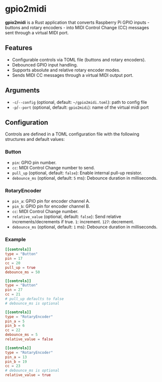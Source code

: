 # gpio2midi

**gpio2midi** is a Rust application that converts Raspberry Pi GPIO inputs - buttons and rotary encoders - into MIDI Control Change (CC) messages sent through a virtual MIDI port.


## Features

- Configurable controls via TOML file (buttons and rotary encoders).
- Debounced GPIO input handling.
- Supports absolute and relative rotary encoder modes.
- Sends MIDI CC messages through a virtual MIDI output port.


## Arguments
- `-c`/`--config` (optional, default: `~/gpio2midi.toml`): path to config file
- `-p`/`--port` (optional, default: `gpio2midi`): name of the virtual midi port 


## Configuration

Controls are defined in a TOML configuration file with the following structures and default values:

### Button

- `pin`: GPIO pin number.
- `cc`: MIDI Control Change number to send.
- `pull_up` (optional, default: `false`): Enable internal pull-up resistor.
- `debounce_ms` (optional, default: `5` ms): Debounce duration in milliseconds.

### RotaryEncoder

- `pin_a`: GPIO pin for encoder channel A.
- `pin_b`: GPIO pin for encoder channel B.
- `cc`: MIDI Control Change number.
- `relative_value` (optional, default: `false`): Send relative increments/decrements if true. `1`: increment. `127`: decrement.
- `debounce_ms` (optional, default: `1` ms): Debounce duration in milliseconds.

### Example
```toml
[[controls]]
type = "Button"
pin = 17
cc = 20
pull_up = true
debounce_ms = 50

[[controls]]
type = "Button"
pin = 27
cc = 21
# pull_up defaults to false
# debounce_ms is optional

[[controls]]
type = "RotaryEncoder"
pin_a = 5
pin_b = 6
cc = 22
debounce_ms = 5
relative_value = false

[[controls]]
type = "RotaryEncoder"
pin_a = 13
pin_b = 19
cc = 23
# debounce_ms is optional
relative_value = true
```

